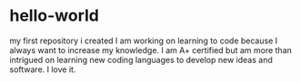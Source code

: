 # hello-world
my first repository i created
I am working on learning to code because I always want to increase my knowledge. I am A+ certified but am more than intrigued on learning new coding languages to develop new ideas and software. I love it.
